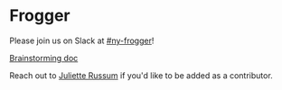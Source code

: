 # Frogger

Please join us on Slack at [#ny-frogger](https://nyttechguild.slack.com/archives/C07V5DBJ4SV)!

[Brainstorming doc](https://docs.google.com/document/d/1-DpLnqJBtS9f0qsy528kmM0d71bzCQsQ2j_P4LB0f6g/edit?usp=sharing)

Reach out to [Juliette Russum](https://nyttechguild.slack.com/archives/D047NTYBWHM) if you'd like to be added as a contributor.
